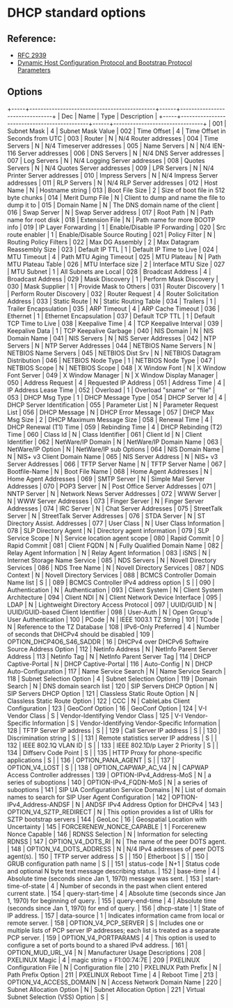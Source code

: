 # DHCP standard options

## Reference:

- [RFC 2939](https://www.iana.org/go/rfc2939)
- [Dynamic Host Configuration Protocol and Bootstrap Protocol Parameters](https://www.iana.org/assignments/bootp-dhcp-parameters/bootp-dhcp-parameters.xhtml) 

## Options
+-----+---------------------------------------------+------+--------------------------------+
| Dec | Name                                        | Type | Description                    |
+-----+---------------------------------------------+------+--------------------------------+
| 001 | Subnet Mask                                 | 4    | Subnet Mask Value
| 002 | Time Offset                                 | 4    | Time Offset in Seconds from UTC
| 003 | Router                                      | N    | N/4 Router addresses
| 004 | Time Servers                                | N    | N/4 Timeserver addresses
| 005 | Name Servers                                | N    | N/4 IEN-116 Server addresses
| 006 | DNS Servers                                 | N    | N/4 DNS Server addresses
| 007 | Log Servers                                 | N    | N/4 Logging Server addresses
| 008 | Quotes Servers                              | N    | N/4 Quotes Server addresses
| 009 | LPR Servers                                 | N    | N/4 Printer Server addresses
| 010 | Impress Servers                             | N    | N/4 Impress Server addresses
| 011 | RLP Servers                                 | N    | N/4 RLP Server addresses
| 012 | Host Name                                   | N    | Hostname string
| 013 | Boot File Size                              | 2    | Size of boot file in 512 byte chunks
| 014 | Merit Dump File                             | N    | Client to dump and name the file to dump it to
| 015 | Domain Name                                 | N    | The DNS domain name of the client
| 016 | Swap Server                                 | N    | Swap Server address
| 017 | Root Path                                   | N    | Path name for root disk
| 018 | Extension File                              | N    | Path name for more BOOTP info
| 019 | IP Layer Forwarding                         | 1    | Enable/Disable IP Forwarding
| 020 | Src route enabler                           | 1    | Enable/Disable Source Routing
| 021 | Policy Filter                               | N    | Routing Policy Filters
| 022 | Max DG Assembly                             | 2    | Max Datagram Reassembly Size
| 023 | Default IP TTL                              | 1    | Default IP Time to Live
| 024 | MTU Timeout                                 | 4    | Path MTU Aging Timeout
| 025 | MTU Plateau                                 | N    | Path MTU Plateau Table
| 026 | MTU Interface size                          | 2    | Interface MTU Size
| 027 | MTU Subnet                                  | 1    | All Subnets are Local
| 028 | Broadcast Address                           | 4    | Broadcast Address
| 029 | Mask Discovery                              | 1    | Perform Mask Discovery
| 030 | Mask Supplier                               | 1    | Provide Mask to Others
| 031 | Router Discovery                            | 1    | Perform Router Discovery
| 032 | Router Request                              | 4    | Router Solicitation Address
| 033 | Static Route                                | N    | Static Routing Table
| 034 | Trailers                                    | 1    | Trailer Encapsulation
| 035 | ARP Timeout                                 | 4    | ARP Cache Timeout
| 036 | Ethernet                                    | 1    | Ethernet Encapsulation
| 037 | Default TCP TTL                             | 1    | Default TCP Time to Live
| 038 | Keepalive Time                              | 4    | TCP Keepalive Interval
| 039 | Keepalive Data                              | 1    | TCP Keepalive Garbage
| 040 | NIS Domain                                  | N    | NIS Domain Name
| 041 | NIS Servers                                 | N    | NIS Server Addresses
| 042 | NTP Servers                                 | N    | NTP Server Addresses
| 044 | NETBIOS Name Servers                        | N    | NETBIOS Name Servers
| 045 | NETBIOS Dist Srv                            | N    | NETBIOS Datagram Distribution
| 046 | NETBIOS Node Type                           | 1    | NETBIOS Node Type
| 047 | NETBIOS Scope                               | N    | NETBIOS Scope
| 048 | X Window Font                               | N    | X Window Font Server
| 049 | X Window Manager                            | N    | X Window Display Manager
| 050 | Address Request                             | 4    | Requested IP Address
| 051 | Address Time                                | 4    | IP Address Lease Time
| 052 | Overload                                    | 1    | Overload "sname" or "file"
| 053 | DHCP Msg Type                               | 1    | DHCP Message Type
| 054 | DHCP Server Id                              | 4    | DHCP Server Identification
| 055 | Parameter List                              | N    | Parameter Request List
| 056 | DHCP Message                                | N    | DHCP Error Message
| 057 | DHCP Max Msg Size                           | 2    | DHCP Maximum Message Size
| 058 | Renewal Time                                | 4    | DHCP Renewal (T1) Time
| 059 | Rebinding Time                              | 4    | DHCP Rebinding (T2) Time
| 060 | Class Id                                    | N    | Class Identifier
| 061 | Client Id                                   | N    | Client Identifier
| 062 | NetWare/IP Domain                           | N    | NetWare/IP Domain Name
| 063 | NetWare/IP Option                           | N    | NetWare/IP sub Options
| 064 | NIS Domain Name                             | N    | NIS+ v3 Client Domain Name
| 065 | NIS Server Address                          | N    | NIS+ v3 Server Addresses
| 066 | TFTP Server Name                            | N    | TFTP Server Name
| 067 | Bootfile-Name                               | N    | Boot File Name
| 068 | Home Agent Addresses                        | N    | Home Agent Addresses
| 069 | SMTP Server                                 | N    | Simple Mail Server Addresses
| 070 | POP3 Server                                 | N    | Post Office Server Addresses
| 071 | NNTP Server                                 | N    | Network News Server Addresses
| 072 | WWW Server                                  | N    | WWW Server Addresses
| 073 | Finger Server                               | N    | Finger Server Addresses
| 074 | IRC Server                                  | N    | Chat Server Addresses
| 075 | StreetTalk Server                           | N    | StreetTalk Server Addresses
| 076 | STDA Server                                 | N    | ST Directory Assist. Addresses
| 077 | User Class                                  | N    | User Class Information
| 078 | SLP Directory Agent                         | N    | Directory agent information
| 079 | SLP Service Scope                           | N    | Service location agent scope
| 080 | Rapid Commit                                | 0    | Rapid Commit
| 081 | Client FQDN                                 | N    | Fully Qualified Domain Name
| 082 | Relay Agent Information                     | N    | Relay Agent Information
| 083 | iSNS                                        | N    | Internet Storage Name Service
| 085 | NDS Servers                                 | N    | Novell Directory Services
| 086 | NDS Tree Name                               | N    | Novell Directory Services
| 087 | NDS Context                                 | N    | Novell Directory Services
| 088 | BCMCS Controller Domain Name list           | S    | 
| 089 | BCMCS Controller IPv4 address option        | S    | 
| 090 | Authentication                              | N    | Authentication
| 093 | Client System                               | N    | Client System Architecture
| 094 | Client NDI                                  | N    | Client Network Device Interface
| 095 | LDAP                                        | N    | Lightweight Directory Access Protocol
| 097 | UUID/GUID                                   | N    | UUID/GUID-based Client Identifier
| 098 | User-Auth                                   | N    | Open Group's User Authentication
| 100 | PCode                                       | N    | IEEE 1003.1 TZ String
| 101 | TCode                                       | N    | Reference to the TZ Database
| 108 | IPv6-Only Preferred                         | 4    | Number of seconds that DHCPv4 should be disabled
| 109 | OPTION_DHCP4O6_S46_SADDR                    | 16   | DHCPv4 over DHCPv6 Softwire Source Address Option
| 112 | Netinfo Address                             | N    | NetInfo Parent Server Address
| 113 | Netinfo Tag                                 | N    | NetInfo Parent Server Tag
| 114 | DHCP Captive-Portal                         | N    | DHCP Captive-Portal
| 116 | Auto-Config                                 | N    | DHCP Auto-Configuration
| 117 | Name Service Search                         | N    | Name Service Search
| 118 | Subnet Selection Option                     | 4    | Subnet Selection Option
| 119 | Domain Search                               | N    | DNS domain search list
| 120 | SIP Servers DHCP Option                     | N    | SIP Servers DHCP Option
| 121 | Classless Static Route Option               | N    | Classless Static Route Option
| 122 | CCC                                         | N    | CableLabs Client Configuration
| 123 | GeoConf Option                              | 16   | GeoConf Option
| 124 | V-I Vendor Class                            | S    | Vendor-Identifying Vendor Class
| 125 | V-I Vendor-Specific Information             | S    | Vendor-Identifying Vendor-Specific Information
| 128 | TFTP Server IP address                      | S    | 
| 129 | Call Server IP address                      | S    | 
| 130 | Discrimination string                       | S    | 
| 131 | Remote statistics server IP address         | S    | 
| 132 | IEEE 802.1Q VLAN ID                         | S    | 
| 133 | IEEE 802.1D/p Layer 2 Priority              | S    | 
| 134 | Diffserv Code Point                         | S    | 
| 135 | HTTP Proxy for phone-specific applications  | S    | 
| 136 | OPTION_PANA_AGENT                           | S    | 
| 137 | OPTION_V4_LOST                              | S    | 
| 138 | OPTION_CAPWAP_AC_V4                         | N    | CAPWAP Access Controller addresses
| 139 | OPTION-IPv4_Address-MoS                     | N    | a series of suboptions
| 140 | OPTION-IPv4_FQDN-MoS                        | N    | a series of suboptions
| 141 | SIP UA Configuration Service Domains        | N    | List of domain names to search for SIP User Agent Configuration
| 142 | OPTION-IPv4_Address-ANDSF                   | N    | ANDSF IPv4 Address Option for DHCPv4
| 143 | OPTION_V4_SZTP_REDIRECT                     | N    | This option provides a list of URIs for SZTP bootstrap servers
| 144 | GeoLoc                                      | 16   | Geospatial Location with Uncertainty
| 145 | FORCERENEW_NONCE_CAPABLE                    | 1    | Forcerenew Nonce Capable
| 146 | RDNSS Selection                             | N    | Information for selecting RDNSS
| 147 | OPTION_V4_DOTS_RI                           | N    | The name of the peer DOTS agent.
| 148 | OPTION_V4_DOTS_ADDRESS                      | N    | N/4 IPv4 addresses of peer DOTS agent(s).
| 150 | TFTP server address                         | S    | 
| 150 | Etherboot                                   | S    | 
| 150 | GRUB configuration path name                | S    | 
| 151 | status-code                                 | N+1  | Status code and optional N byte text message describing status.
| 152 | base-time                                   | 4    | Absolute time (seconds since Jan 1, 1970) message was sent.
| 153 | start-time-of-state                         | 4    | Number of seconds in the past when client entered current state.
| 154 | query-start-time                            | 4    | Absolute time (seconds since Jan 1, 1970) for beginning of query.
| 155 | query-end-time                              | 4    | Absolute time (seconds since Jan 1, 1970) for end of query.
| 156 | dhcp-state                                  | 1    | State of IP address.
| 157 | data-source                                 | 1    | Indicates information came from local or remote server.
| 158 | OPTION_V4_PCP_SERVER                        | S    | Includes one or multiple lists of PCP server IP addresses; each list is treated as a separate PCP server.
| 159 | OPTION_V4_PORTPARAMS                        | 4    | This option is used to configure a set of ports bound to a shared IPv4 address.
| 161 | OPTION_MUD_URL_V4                           | N    | Manufacturer Usage Descriptions
| 208 | PXELINUX Magic                              | 4    | magic string = F1:00:74:7E
| 209 | PXELINUX Configuration File                 | N    | Configuration file
| 210 | PXELINUX Path Prefix                        | N    | Path Prefix Option
| 211 | PXELINUX Reboot Time                        | 4    | Reboot Time
| 213 | OPTION_V4_ACCESS_DOMAIN                     | N    | Access Network Domain Name
| 220 | Subnet Allocation Option                    | N    | Subnet Allocation Option
| 221 | Virtual Subnet Selection (VSS) Option       | S    | 
